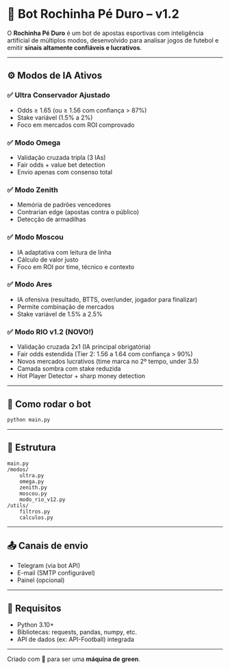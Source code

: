 # 🤖 Bot Rochinha Pé Duro – v1.2

O **Rochinha Pé Duro** é um bot de apostas esportivas com inteligência artificial de múltiplos modos,
desenvolvido para analisar jogos de futebol e emitir **sinais altamente confiáveis e lucrativos**.

---

## ⚙️ Modos de IA Ativos

### ✅ Ultra Conservador Ajustado
- Odds ≥ 1.65 (ou ≥ 1.56 com confiança > 87%)
- Stake variável (1.5% a 2%)
- Foco em mercados com ROI comprovado

### ✅ Modo Omega
- Validação cruzada tripla (3 IAs)
- Fair odds + value bet detection
- Envio apenas com consenso total

### ✅ Modo Zenith
- Memória de padrões vencedores
- Contrarian edge (apostas contra o público)
- Detecção de armadilhas

### ✅ Modo Moscou
- IA adaptativa com leitura de linha
- Cálculo de valor justo
- Foco em ROI por time, técnico e contexto

### ✅ Modo Ares
- IA ofensiva (resultado, BTTS, over/under, jogador para finalizar)
- Permite combinação de mercados
- Stake variável de 1.5% a 2.5%

### ✅ Modo RIO v1.2 (NOVO!)
- Validação cruzada 2x1 (IA principal obrigatória)
- Fair odds estendida (Tier 2: 1.56 a 1.64 com confiança > 90%)
- Novos mercados lucrativos (time marca no 2º tempo, under 3.5)
- Camada sombra com stake reduzida
- Hot Player Detector + sharp money detection

---

## 🚀 Como rodar o bot

```bash
python main.py
```

---

## 📂 Estrutura

```
main.py
/modos/
    ultra.py
    omega.py
    zenith.py
    moscou.py
    modo_rio_v12.py
/utils/
    filtros.py
    calculos.py
```

---

## 📤 Canais de envio

- Telegram (via bot API)
- E-mail (SMTP configurável)
- Painel (opcional)

---

## 🧠 Requisitos

- Python 3.10+
- Bibliotecas: requests, pandas, numpy, etc.
- API de dados (ex: API-Football) integrada

---

Criado com 💙 para ser uma **máquina de green**.
